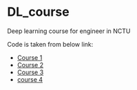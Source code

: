 # DL_course
Deep learning course for engineer in NCTU

Code is taken from below link:
- [Course 1](https://ithelp.ithome.com.tw/articles/10187912)
- [Course 2](https://ithelp.ithome.com.tw/articles/10188044)
- [Course 3](https://github.com/roatienza/Deep-Learning-Experiments/blob/master/Experiments/Tensorflow/RNN/rnn_words.py)
- [course 4](https://github.com/aaxwaz/Image-Captioning-Model-in-TensorFlow)
